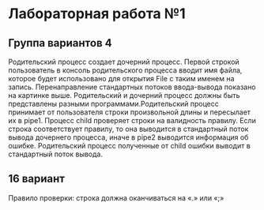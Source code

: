 # Лабораторная работа №1

## Группа вариантов 4

Родительский процесс создает дочерний процесс. Первой строкой пользователь в консоль родительского процесса вводит имя файла, которое будет использовано для открытия File с таким именем на запись. Перенаправление стандартных потоков ввода-вывода показано на картинке выше. Родительский и дочерний процесс должны быть представлены разными программами.Родительский процесс принимает от пользователя строки произвольной длины и пересылает их в pipe1. Процесс child проверяет строки на валидность правилу. Если строка соответствует правилу, то она выводится в стандартный поток вывода дочернего процесса, иначе в pipe2 выводится информация об ошибке. Родительский процесс полученные от child ошибки выводит в стандартный поток вывода.

## 16 вариант

Правило проверки: строка должна оканчиваться на «.» или «;»